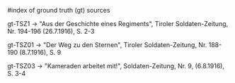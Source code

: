 #index of ground truth (gt) sources

gt-TSZ1 -> "Aus der Geschichte eines Regiments", Tiroler Soldaten-Zeitung, Nr. 194-196 (26.7.1916), S. 2-3

gt-TSZ01 -> "Der Weg zu den Sternen", Tiroler Soldaten-Zeitung, Nr. 188-190 (8.7.1916), S. 9

gt-TSZ03 -> "Kameraden arbeitet mit!",  Soldaten-Zeitung, Nr. 9, (6.8.1916), S. 3-4
